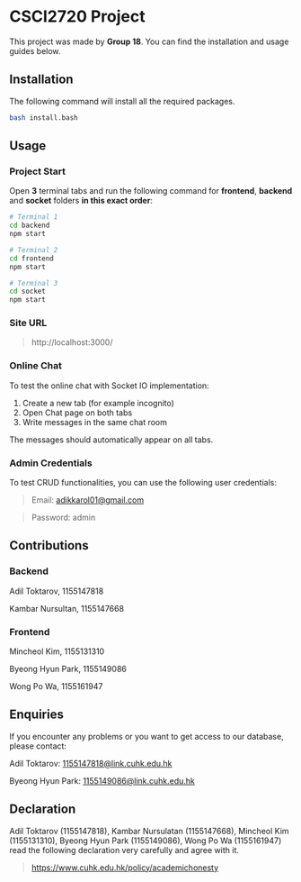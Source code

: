 # CSCI2720 Project
This project was made by **Group 18**. You can find the installation and usage guides below.

## Installation

The following command will install all the required packages.
```bash
bash install.bash
```

## Usage

### Project Start

Open **3** terminal tabs and run the following command for **frontend**, **backend** and **socket** folders **in this exact order**:

```bash
# Terminal 1
cd backend
npm start

# Terminal 2
cd frontend
npm start

# Terminal 3
cd socket
npm start
```

### Site URL
> http://localhost:3000/

### Online Chat

To test the online chat with Socket IO implementation:

1. Create a new tab (for example incognito)
2. Open Chat page on both tabs
3. Write messages in the same chat room

The messages should automatically appear on all tabs.

### Admin Credentials

To test CRUD functionalities, you can use the following user credentials:
> Email: adikkarol01@gmail.com

> Password: admin

## Contributions
### Backend
Adil Toktarov, 1155147818

Kambar Nursultan, 1155147668

### Frontend
Mincheol Kim, 1155131310

Byeong Hyun Park, 1155149086

Wong Po Wa, 1155161947

## Enquiries

If you encounter any problems or you want to get access to our database, please contact:

Adil Toktarov: 1155147818@link.cuhk.edu.hk

Byeong Hyun Park: 1155149086@link.cuhk.edu.hk

## Declaration
Adil Toktarov (1155147818), Kambar Nursulatan (1155147668), Mincheol Kim (1155131310), Byeong Hyun Park (1155149086), Wong Po Wa (1155161947) read the following declaration very carefully and agree with it.

>https://www.cuhk.edu.hk/policy/academichonesty
